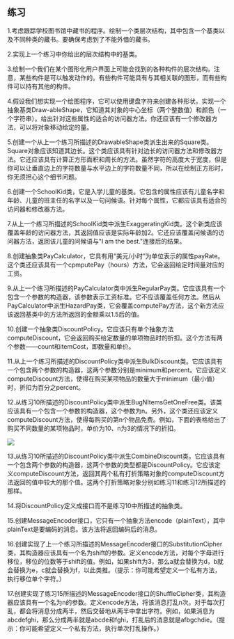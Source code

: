   

## 练习

1.考虑跟踪学校图书馆中藏书的程序。绘制一个类层次结构，其中包含一个基类以及不同种类的藏书。要确保考虑到了不能外借的藏书。

2.实现上一个练习中你给出的层次结构中的基类。

3.绘制一个我们在某个图形化用户界面上可能会找到的各种构件的层次结构。注意，某些构件是可以触发动作的。有些构件可能具有与其相关联的图形，而有些构件可以持有其他的构件。

4.假设我们想实现一个绘图程序，它可以使用键盘字符来创建各种形状。实现一个抽象基类Draw-ableShape，它知道其对象的中心坐标（两个整数值）和颜色（一个字符串）。给出针对这些属性的适合的访问器方法。你还应该有一个修改器方法，可以将对象移动给定的量。

5.创建一个从上一个练习所描述的DrawableShape类派生出来的Square类。Square对象应该知道其边长。这个类应该具有针对边长的访问器方法和修改器方法。它还应该具有计算正方形面积和周长的方法。虽然字符的高度大于宽度，但是你可以让垂直边上的字符数量与水平边上的字符数量不同，所以在绘制正方形时，你无须担心这个细节问题。

6.创建一个SchoolKid类，它是入学儿童的基类。它包含的属性应该有儿童名字和年龄、儿童的班主任的名字以及一句问候语。针对每个属性，它都应该具有适合的访问器和修改器方法。

7.从上一个练习所描述的SchoolKid类中派生ExaggeratingKid类。这个新类应该覆盖年龄的访问器方法，其返回值应该是实际年龄加2。它还应该覆盖问候语的访问器方法，返回该儿童的问候语与"I am the best."连接后的结果。

8.创建抽象类PayCalculator，它具有用“美元/小时”为单位表示的属性payRate。这个类还应该具有一个cpmputePay（hours）方法，它会返回给定时间量对应的工资。

9.从上一个练习所描述的PayCalculator类中派生RegularPay类。它应该具有一个包含一个参数的构造器，该参数表示工资标准。它不应该覆盖任何方法。然后从PayCalculator中派生HazardPay类，它会覆盖computePay方法，这个新方法应该返回基类中的方法所返回的金额乘以1.5后的值。

10.创建一个抽象类DiscountPolicy。它应该只有单个抽象方法computeDiscount，它会返回购买给定数量的单项物品时的折扣。这个方法有两个参数——count和itemCost，即数量和单价。

11.从上一个练习所描述的DiscountPolicy类中派生BulkDiscount类。它应该具有一个包含两个参数的构造器，这两个参数分别是minimum和percent。它应该定义computeDiscount方法，使得在购买某项物品的数量大于minimum（最小值）时，折扣为百分之percent。

12.从练习10所描述的DiscountPolicy类中派生BugNItemsGetOneFree类。该类应该具有一个包含一个参数的构造器，这个参数为n。另外，这个类还应该定义computeDiscount方法，使得每购买的第n个物品免费。例如，下面的表格给出了购买不同数量的某项物品时，单价为10、n为3的情况下的折扣。

![](0-Assets/Epubook/程序员编程语言经典合集（计算机科学丛书5册套装），javapython编程语言含经典教材龙书《编译原理》%20(Bruce%20Eckel%20%20Alfred%20V.%20Aho%20%20Monica%20S.%20Lam%20etc.)%20(Z-Library)/images/image10936.jpeg)

13.从练习10所描述的DiscountPolicy类中派生CombineDiscount类。它应该具有一个包含两个参数的构造器，这两个参数的类型都是DiscountPolicy。它应该定义computeDiscount方法，返回其两个私有打折策略对象的computeDiscount方法返回的值中较大的那个值。这两个打折策略对象分别如练习11和练习12所描述的那样。

14.将DiscountPolicy定义成接口而不是练习10中所描述的抽象类。

15.创建MessageEncoder接口，它只有一个抽象方法encode（plainText），其中plainText是要编码的消息。该方法将返回编码后的消息。

16.创建实现了上一个练习所描述的MessageEncoder接口的SubstitutionCipher类，其构造器应该具有一个名为shift的参数。定义encode方法，对每个字母进行移位，移位的位数等于shift的值。例如，如果shift为3，那么a就会替换为d，b就会替换为e，c就会替换为f，以此类推。（提示：你可能希望定义一个私有方法，执行移位单个字符。）

17.创建实现了练习15所描述的MessageEncoder接口的ShuffleCipher类，其构造器应该具有一个名为n的参数。定义encode方法，将该消息打乱n次。对于每次打乱，都会将消息分成两半，然后交替地从两半中拿出字符。例如，如果消息为abcdefghi，那么分成两半就是abcde和fghi，打乱后的消息就是afbgchdie。（提示：你可能希望定义一个私有方法，执行单次打乱操作。）